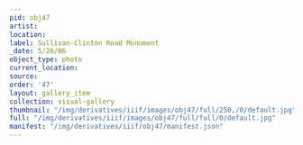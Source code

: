 ```yaml
---
pid: obj47
artist: 
location: 
label: Sullivan-Clinton Road Monument
_date: 5/26/06
object_type: photo
current_location: 
source: 
order: '47'
layout: gallery_item
collection: visual-gallery
thumbnail: "/img/derivatives/iiif/images/obj47/full/250,/0/default.jpg"
full: "/img/derivatives/iiif/images/obj47/full/full/0/default.jpg"
manifest: "/img/derivatives/iiif/obj47/manifest.json"
---
```

